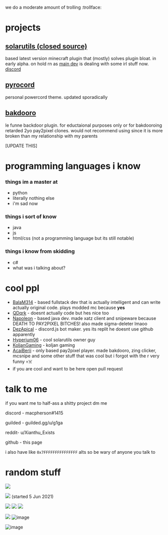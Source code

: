 we do a moderate amount of trolling :trollface:

# projects
## [solarutils (closed source)](https://github.com/SunCorpTechnologies/SolarUtils-releases)
based latest version minecraft plugin that (mostly) solves plugin bloat. in early alpha. on hold rn as [main dev](https://github.com/hy-6) is dealing with some irl stuff now. [discord](https://discord.com/invite/akWs5zhfMJ)
## [pyrocord](https://github.com/Errorcrafter/PyroCord-v2)
personal powercord theme. updated sporadically
## [bakdooro](https://github.com/Bakdooro)
le funne backdoor plugin. for eductaional purposes only or for bakdooroing retarded 2yo pay2pixel clones. would not recommend using since it is more broken than my relationship with my parents

[UPDATE THIS]

# programming languages i know
### things im a master at
- python
- literally nothing else
- i'm sad now
### things i sort of know
- java
- js
- html/css (not a programming language but its still notable)
### things i know from skidding
- c#
- what was i talking about?

# cool ppl
- [BalaM314](https://github.com/BalaM314) - based fullstack dev that is actually intelligent and can write actually original code. plays modded mc because **yes**
- [QDqrk](https://github.com/DexPolarity) - doesnt actually code but hes nice too
- [Napoleon](https://github.com/Napoleon-x) - based java dev. made xatz client and snipeware because DEATH TO PAY2PIXEL BITCHES! also made sigma-deleter lmaoo
- [DezApical](https://replit.com/@ashsley654321) - discord.js bot maker. yes its replit he doesnt use github apparently
- [Hyperium06](https://github.com/hy-6) - cool solarutils owner guy
- [KoljanGaming](https://github.com/KoljanGaming) - koljan gaming
- [AcaiBerii](https://github.com/AcaiBerii) - only based pay2pixel player. made bakdooro, zing clicker, mcsnipe and some other stuff that was cool but i forgot with the r very funny 💀☠️
- if you are cool and want to be here open pull request

# talk to me
if you want me to half-ass a shitty project dm me

discord - macpherson#1415

guilded - guilded.gg/u/g1ga

reddit- u/Xianthu_Exists

github - this page

i also have like ```0x7FFFFFFFFFFFFFFF``` alts so be wary of anyone you talk to

# random stuff
<img align="center" src="https://github-readme-stats.vercel.app/api/?username=Errorcrafter&theme=prussian"/>


<img src="https://komarev.com/ghpvc/?username=Errorcrafter2&color=brightgreen&style=flat-square"> (started 5 Jun 2021)


<img src="https://img.shields.io/github/followers/Errorcrafter?color=blue&logo=red&logoColor=red&style=flat-square"> <img src="https://img.shields.io/badge/aaaaaaaaaaaaaaa-aaaaaa-yellow?style=flat-square"> <img src="https://img.shields.io/badge/hail-sun%20corp-ff6739?style=flat-square">

<img src="https://github-profile-trophy.vercel.app/?username=Errorcrafter&theme=juicyfresh&no-bg=true" /> ![image](https://user-images.githubusercontent.com/69189354/137567629-171d4790-99b2-44d1-83e8-041eb4004509.png)

![image](https://user-images.githubusercontent.com/69189354/144714382-d644ddec-e960-4433-a969-cefee768b92c.png)


